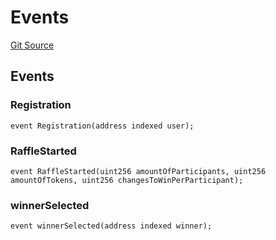 # Events
[Git Source](https://github.com/DappScout/LotteryProtocol/blob/ea72857ecf456aac89ddb541e3d0b28a3b5b61c3/src/libs/Events.sol)


## Events
### Registration

```solidity
event Registration(address indexed user);
```

### RaffleStarted

```solidity
event RaffleStarted(uint256 amountOfParticipants, uint256 amountOfTokens, uint256 changesToWinPerParticipant);
```

### winnerSelected

```solidity
event winnerSelected(address indexed winner);
```

